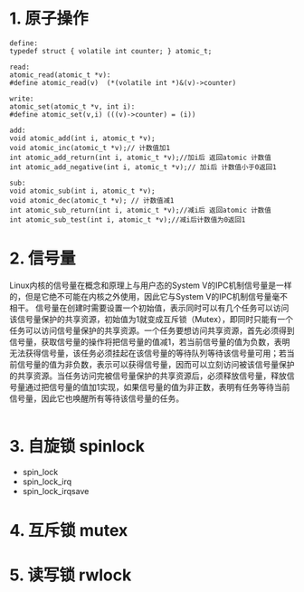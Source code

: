 # 1. 原子操作
```
define:
typedef struct { volatile int counter; } atomic_t;

read:
atomic_read(atomic_t *v):
#define atomic_read(v)	(*(volatile int *)&(v)->counter)

write:
atomic_set(atomic_t *v, int i):
#define atomic_set(v,i)	(((v)->counter) = (i))

add:
void atomic_add(int i, atomic_t *v);
void atomic_inc(atomic_t *v);// 计数值加1
int atomic_add_return(int i, atomic_t *v);//加i后 返回atomic 计数值
int atomic_add_negative(int i, atomic_t *v);// 加i后 计数值小于0返回1

sub:
void atomic_sub(int i, atomic_t *v);
void atomic_dec(atomic_t *v); // 计数值减1
int atomic_sub_return(int i, atomic_t *v);//减i后 返回atomic 计数值
int atomic_sub_test(int i, atomic_t *v);//减i后计数值为0返回1
```
# 2. 信号量
Linux内核的信号量在概念和原理上与用户态的System V的IPC机制信号量是一样的，但是它绝不可能在内核之外使用，因此它与System V的IPC机制信号量毫不相干。
信号量在创建时需要设置一个初始值，表示同时可以有几个任务可以访问该信号量保护的共享资源，初始值为1就变成互斥锁（Mutex），即同时只能有一个任务可以访问信号量保护的共享资源。一个任务要想访问共享资源，首先必须得到信号量，获取信号量的操作将把信号量的值减1，若当前信号量的值为负数，表明无法获得信号量，该任务必须挂起在该信号量的等待队列等待该信号量可用；若当前信号量的值为非负数，表示可以获得信号量，因而可以立刻访问被该信号量保护的共享资源。当任务访问完被信号量保护的共享资源后，必须释放信号量，释放信号量通过把信号量的值加1实现，如果信号量的值为非正数，表明有任务等待当前信号量，因此它也唤醒所有等待该信号量的任务。
```

```

# 3. 自旋锁 spinlock
- spin_lock
- spin_lock_irq
- spin_lock_irqsave
# 4. 互斥锁 mutex
# 5. 读写锁 rwlock